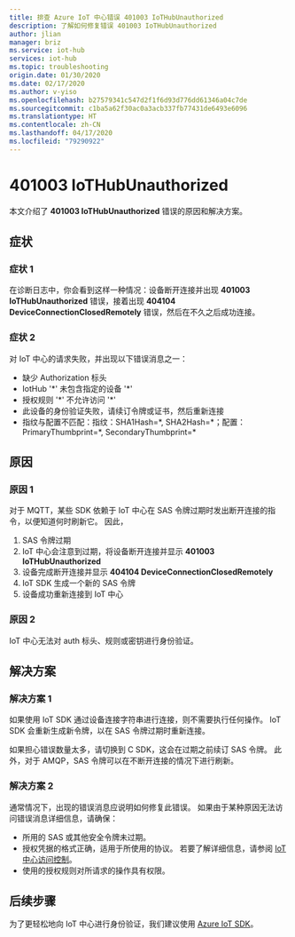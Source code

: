 ```yaml
---
title: 排查 Azure IoT 中心错误 401003 IoTHubUnauthorized
description: 了解如何修复错误 401003 IoTHubUnauthorized
author: jlian
manager: briz
ms.service: iot-hub
services: iot-hub
ms.topic: troubleshooting
origin.date: 01/30/2020
ms.date: 02/17/2020
ms.author: v-yiso
ms.openlocfilehash: b27579341c547d2f1f6d93d776dd61346a04c7de
ms.sourcegitcommit: c1ba5a62f30ac0a3acb337fb77431de6493e6096
ms.translationtype: HT
ms.contentlocale: zh-CN
ms.lasthandoff: 04/17/2020
ms.locfileid: "79290922"
---
```

# <a name="401003-iothubunauthorized"></a>401003 IoTHubUnauthorized

本文介绍了 **401003 IoTHubUnauthorized** 错误的原因和解决方案。

## <a name="symptoms"></a>症状

### <a name="symptom-1"></a>症状 1

在诊断日志中，你会看到这样一种情况：设备断开连接并出现 **401003 IoTHubUnauthorized** 错误，接着出现 **404104 DeviceConnectionClosedRemotely** 错误，然后在不久之后成功连接。

### <a name="symptom-2"></a>症状 2

对 IoT 中心的请求失败，并出现以下错误消息之一：

* 缺少 Authorization 标头
* IotHub '\*' 未包含指定的设备 '\*'
* 授权规则 '\*' 不允许访问 '\*'
* 此设备的身份验证失败，请续订令牌或证书，然后重新连接
* 指纹与配置不匹配：指纹：SHA1Hash=\*, SHA2Hash=\*；配置：PrimaryThumbprint=\*, SecondaryThumbprint=\*

## <a name="cause"></a>原因

### <a name="cause-1"></a>原因 1

对于 MQTT，某些 SDK 依赖于 IoT 中心在 SAS 令牌过期时发出断开连接的指令，以便知道何时刷新它。 因此， 

1. SAS 令牌过期
1. IoT 中心会注意到过期，将设备断开连接并显示 **401003 IoTHubUnauthorized**
1. 设备完成断开连接并显示 **404104 DeviceConnectionClosedRemotely**
1. IoT SDK 生成一个新的 SAS 令牌
1. 设备成功重新连接到 IoT 中心

### <a name="cause-2"></a>原因 2

IoT 中心无法对 auth 标头、规则或密钥进行身份验证。

## <a name="solution"></a>解决方案

### <a name="solution-1"></a>解决方案 1

如果使用 IoT SDK 通过设备连接字符串进行连接，则不需要执行任何操作。 IoT SDK 会重新生成新令牌，以在 SAS 令牌过期时重新连接。 

如果担心错误数量太多，请切换到 C SDK，这会在过期之前续订 SAS 令牌。 此外，对于 AMQP，SAS 令牌可以在不断开连接的情况下进行刷新。

### <a name="solution-2"></a>解决方案 2

通常情况下，出现的错误消息应说明如何修复此错误。 如果由于某种原因无法访问错误消息详细信息，请确保：

- 所用的 SAS 或其他安全令牌未过期。 
- 授权凭据的格式正确，适用于所使用的协议。 若要了解详细信息，请参阅 [IoT 中心访问控制](iot-hub-devguide-security.md)。
- 使用的授权规则对所请求的操作具有权限。

## <a name="next-steps"></a>后续步骤

为了更轻松地向 IoT 中心进行身份验证，我们建议使用 [Azure IoT SDK](iot-hub-devguide-sdks.md)。